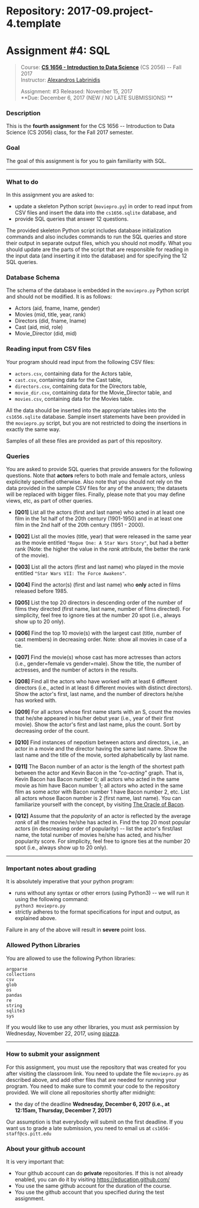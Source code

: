 # Repository: 2017-09.project-4.template
# Assignment #4: SQL  

> Course: **[CS 1656 - Introduction to Data Science](http://cs1656.org)** (CS 2056) -- Fall 2017    
> Instructor: [Alexandros Labrinidis](http://labrinidis.cs.pitt.edu)  
> 
> Assignment: #3
> Released: November 15, 2017  
> **Due:      December 6, 2017 (NEW / NO LATE SUBMISSIONS) **

### Description
This is the **fourth assignment** for the CS 1656 -- Introduction to Data Science (CS 2056) class, for the Fall 2017 semester.

### Goal
The goal of this assignment is for you to gain familiarity with SQL.

---

### What to do

In this assignment you are asked to:  
* update a skeleton Python script (`moviepro.py`) in order to read input from CSV files and insert the data into the `cs1656.sqlite` database, and   
* provide SQL queries that answer 12 questions.

The provided skeleton Python script includes database initialization commands and also includes commands to run the SQL queries and store their output in separate output files, which you should not modify. What you should update are the parts of the script that are responsible for reading in the input data (and inserting it into the database) and for specifying the 12 SQL queries.

### Database Schema

The schema of the database is embedded in the `moviepro.py` Python script and should not be modified. It is as follows:
* Actors (aid, fname, lname, gender)  
* Movies (mid, title, year, rank)  
* Directors (did, fname, lname)  
* Cast (aid, mid, role)  
* Movie_Director (did, mid)  


### Reading input from CSV files

Your program should read input from the following CSV files:
* `actors.csv`, containing data for the Actors table,  
* `cast.csv`, containing data for the Cast table,  
* `directors.csv`, containing data for the Directors table,  
* `movie_dir.csv`, containing data for the Movie_Director table, and  
* `movies.csv`, containing data for the Movies table.  

All the data should be inserted into the appropriate tables into the `cs1656.sqlite` database. Sample insert statements have been provided in the `moviepro.py` script, but you are not restricted to doing the insertions in exactly the same way.

Samples of all these files are provided as part of this repository.


### Queries

You are asked to provide SQL queries that provide answers for the following questions. Note that **actors** refers to both male and female actors, unless explicitely specified otherwise. Also note that you should not rely on the data provided in the sample CSV files for any of the answers; the datasets will be replaced with bigger files. Finally, please note that you may define views, etc, as part of other queries.

* **[Q01]** List all the actors (first and last name) who acted in at least one film in the 1st half of the 20th century (1901-1950) and in at least one film in the 2nd half of the 20th century (1951 - 2000).  

* **[Q02]** List all the movies (title, year) that were released in the same year as the movie entitled `"Rogue One: A Star Wars Story"`, but had a better rank (Note: the higher the value in the *rank* attribute, the better the rank of the movie).  

* **[Q03]** List all the actors (first and last name) who played in the movie entitled `"Star Wars VII: The Force Awakens"`.  

* **[Q04]** Find the actor(s) (first and last name) who **only** acted in films released before 1985.   

* **[Q05]** List the top 20 directors in descending order of the number of films they directed (first name, last name, number of films directed). For simplicity, feel free to ignore ties at the number 20 spot (i.e., always show up to 20 only).   

* **[Q06]** Find the top 10 movie(s) with the largest cast (title, number of cast members) in decreasing order. Note: show all movies in case of a tie.  

* **[Q07]** Find the movie(s) whose cast has more actresses than actors (i.e., gender=female vs gender=male).  Show the title, the number of actresses, and the number of actors in the results.  

* **[Q08]** Find all the actors who have worked with at least 6 different directors (i.e., acted in at least 6 different movies with distinct directors). Show the actor's first, last name, and the number of directors he/she has worked with.

* **[Q09]** For all actors whose first name starts with an S, count the movies that he/she appeared in his/her debut year (i.e., year of their first movie). Show the actor's first and last name, plus the count. Sort by decreasing order of the count.  

* **[Q10]** Find instances of nepotism between actors and directors, i.e., an actor in a movie and the director having the same last name. Show the last name and the title of the movie, sorted alphabetically by last name.  

* **[Q11]** The Bacon number of an actor is the length of the shortest path between the actor and Kevin Bacon in the *"co-acting"* graph. That is, Kevin Bacon has Bacon number 0; all actors who acted in the same movie as him have Bacon number 1; all actors who acted in the same film as some actor with Bacon number 1 have Bacon number 2, etc. List all actors whose Bacon number is 2 (first name, last name). You can familiarize yourself with the concept, by visiting [The Oracle of Bacon](https://oracleofbacon.org).  

* **[Q12]** Assume that the *popularity* of an actor is reflected by the average *rank* of all the movies he/she has acted in. Find the top 20 most popular actors (in descreasing order of popularity) -- list the actor's first/last name, the total number of movies he/she has acted, and his/her popularity score. For simplicity, feel free to ignore ties at the number 20 spot (i.e., always show up to 20 only).  

---

### Important notes about grading
It is absolutely imperative that your python program:  
* runs without any syntax or other errors (using Python3) -- we will run it using the following command:  
`python3 moviepro.py`  
* strictly adheres to the format specifications for input and output, as explained above.     

Failure in any of the above will result in **severe** point loss. 


### Allowed Python Libraries
You are allowed to use the following Python libraries:
```
argparse
collections
csv
glob
os
pandas
re
string
sqlite3
sys
```
If you would like to use any other libraries, you must ask permission by Wednesday, November 22, 2017, using [piazza](http://piazza.cs1656.org).

---

### How to submit your assignment
For this assignment, you must use the repository that was created for you after visiting the classroom link. You need to update the  file `moviepro.py` as described above, and add other files that are needed for running your program. You need to make sure to commit your code to the repository provided. We will clone all repositories shortly after midnight:  
* the day of the deadline **Wednesday, December 6, 2017 (i.e., at 12:15am, Thursday, December 7, 2017)**  


Our assumption is that everybody will submit on the first deadline. If you want us to grade a late submission, you need to email us at `cs1656-staff@cs.pitt.edu`


### About your github account
It is very important that:  
* Your github account can do **private** repositories. If this is not already enabled, you can do it by visiting <https://education.github.com/>  
* You use the same github account for the duration of the course.  
* You use the github account that you specified during the test assignment.    

